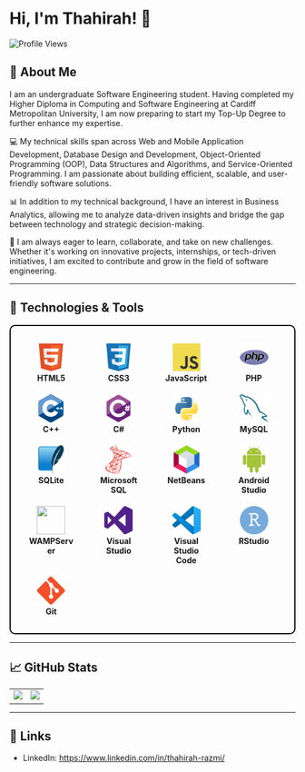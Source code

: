 # Hi, I'm Thahirah! 👋

![Profile Views](https://komarev.com/ghpvc/?username=Thahirah-Razmi&color=blue)

## 🚀 About Me
 I am an undergraduate Software Engineering student. Having completed my Higher Diploma in Computing and Software Engineering at Cardiff Metropolitan University, I am now preparing to start my Top-Up Degree to further enhance my expertise.

💻 My technical skills span across Web and Mobile Application Development, Database Design and Development, Object-Oriented Programming (OOP), Data Structures and Algorithms, and Service-Oriented Programming. I am passionate about building efficient, scalable, and user-friendly software solutions.

📊 In addition to my technical background, I have an interest in Business Analytics, allowing me to analyze data-driven insights and bridge the gap between technology and strategic decision-making.

🚀 I am always eager to learn, collaborate, and take on new challenges. Whether it's working on innovative projects, internships, or tech-driven initiatives, I am excited to contribute and grow in the field of software engineering.

---

## 🚀 Technologies & Tools
<div align="center" style="border: 2px solid #000; padding: 20px; border-radius: 10px; display: flex; flex-wrap: wrap; justify-content: space-between; max-width: 800px;">
  <div style="display: inline-block; margin: 10px; text-align: center; width: 18%;">
    <img src="https://raw.githubusercontent.com/devicons/devicon/master/icons/html5/html5-original.svg" width="50" height="50" />
    <br />
    <strong>HTML5</strong>
  </div>

  <div style="display: inline-block; margin: 10px; text-align: center; width: 18%;">
    <img src="https://raw.githubusercontent.com/devicons/devicon/master/icons/css3/css3-original.svg" width="50" height="50" />
    <br />
    <strong>CSS3</strong>
  </div>

  <div style="display: inline-block; margin: 10px; text-align: center; width: 18%;">
    <img src="https://raw.githubusercontent.com/devicons/devicon/master/icons/javascript/javascript-original.svg" width="50" height="50" />
    <br />
    <strong>JavaScript</strong>
  </div>

  <div style="display: inline-block; margin: 10px; text-align: center; width: 18%;">
    <img src="https://raw.githubusercontent.com/devicons/devicon/master/icons/php/php-original.svg" width="50" height="50" />
    <br />
    <strong>PHP</strong>
  </div>

  <div style="display: inline-block; margin: 10px; text-align: center; width: 18%;">
    <img src="https://raw.githubusercontent.com/devicons/devicon/master/icons/cplusplus/cplusplus-original.svg" width="50" height="50" />
    <br />
    <strong>C++</strong>
  </div>

  <div style="display: inline-block; margin: 10px; text-align: center; width: 18%;">
    <img src="https://raw.githubusercontent.com/devicons/devicon/master/icons/csharp/csharp-original.svg" width="50" height="50" />
    <br />
    <strong>C#</strong>
  </div>

  <div style="display: inline-block; margin: 10px; text-align: center; width: 18%;">
    <img src="https://raw.githubusercontent.com/devicons/devicon/master/icons/python/python-original.svg" width="50" height="50" />
    <br />
    <strong>Python</strong>
  </div>

  <div style="display: inline-block; margin: 10px; text-align: center; width: 18%;">
    <img src="https://raw.githubusercontent.com/devicons/devicon/master/icons/mysql/mysql-original.svg" width="50" height="50" />
    <br />
    <strong>MySQL</strong>
  </div>

  <div style="display: inline-block; margin: 10px; text-align: center; width: 18%;">
    <img src="https://raw.githubusercontent.com/devicons/devicon/master/icons/sqlite/sqlite-original.svg" width="50" height="50" />
    <br />
    <strong>SQLite</strong>
  </div>

  <div style="display: inline-block; margin: 10px; text-align: center; width: 18%;">
    <img src="https://raw.githubusercontent.com/devicons/devicon/master/icons/microsoftsqlserver/microsoftsqlserver-plain.svg" width="50" height="50" />
    <br />
    <strong>Microsoft SQL</strong>
  </div>

  <div style="display: inline-block; margin: 10px; text-align: center; width: 18%;">
    <img src="https://raw.githubusercontent.com/devicons/devicon/master/icons/netbeans/netbeans-original.svg" width="50" height="50" />
    <br />
    <strong>NetBeans</strong>
  </div>

  <div style="display: inline-block; margin: 10px; text-align: center; width: 18%;">
    <img src="https://raw.githubusercontent.com/devicons/devicon/master/icons/android/android-original.svg" width="50" height="50" />
    <br />
    <strong>Android Studio</strong>
  </div>

  <div style="display: inline-block; margin: 10px; text-align: center; width: 18%;">
    <img src="https://raw.githubusercontent.com/devicons/devicon/master/icons/wamp/wamp-original.svg" width="50" height="50" />
    <br />
    <strong>WAMPServer</strong>
  </div>

  <div style="display: inline-block; margin: 10px; text-align: center; width: 18%;">
    <img src="https://raw.githubusercontent.com/devicons/devicon/master/icons/visualstudio/visualstudio-plain.svg" width="50" height="50" />
    <br />
    <strong>Visual Studio</strong>
  </div>

  <div style="display: inline-block; margin: 10px; text-align: center; width: 18%;">
    <img src="https://raw.githubusercontent.com/devicons/devicon/master/icons/vscode/vscode-original.svg" width="50" height="50" />
    <br />
    <strong>Visual Studio Code</strong>
  </div>

  <div style="display: inline-block; margin: 10px; text-align: center; width: 18%;">
    <img src="https://raw.githubusercontent.com/devicons/devicon/master/icons/rstudio/rstudio-original.svg" width="50" height="50" />
    <br />
    <strong>RStudio</strong>
  </div>

  <div style="display: inline-block; margin: 10px; text-align: center; width: 18%;">
    <img src="https://raw.githubusercontent.com/devicons/devicon/master/icons/git/git-original.svg" width="50" height="50" />
    <br />
    <strong>Git</strong>
  </div>
</div>


---

## 📈 GitHub Stats

<table>
  <tr>
    <td>
      <img src="https://github-readme-stats.vercel.app/api?username=Thahirah-Razmi&show_icons=true&theme=radical" />
    </td>
    <td>
      <img src="https://github-readme-stats.vercel.app/api/top-langs/?username=Thahirah-Razmi&layout=compact&theme=radical" />
    </td>
  </tr>
</table>

---

## 🔗 Links
- LinkedIn: https://www.linkedin.com/in/thahirah-razmi/

